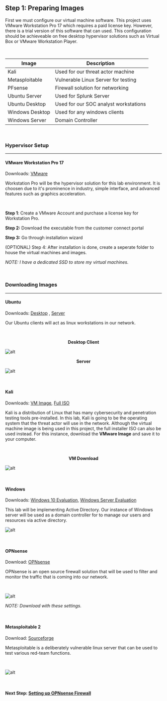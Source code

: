 ## Step 1: Preparing Images

First we must configure our virtual machine software. This project uses VMware Workstation Pro 17 which requires a paid license key. However, there is a trial version of this software that can used. This configuration should be achieveable on free desktop hypervisor solutions such as Virtual Box or VMware Workstation Player.

<br>

| Image      | Description |
| ----------- | ----------- |
| Kali      | Used for our threat actor machine       |
| Metasploitable   | Vulnerable Linux Server for testing      |
| PFsense   |  Firewall solution for networking      |
| Ubuntu Server   | Used for Splunk Server        |
| Ubuntu Desktop   | Used for our SOC analyst workstations        |
| Windows Desktop   | Used for any windows clients      |
| Windows Server   | Domain Controller        |

<br>

### Hypervisor Setup
---
#### VMware Workstation Pro 17
Downloads: [VMware](https://www.vmware.com/products/workstation-pro.html)

Workstation Pro will be the hypervisor solution for this lab environment. It is choosen due to it's prominence in industry, simple interface, and advanced features such as graphics acceleration.

<br>

**Step 1**: Create a VMware Account and purchase a license key for Workstation Pro.

**Step 2:** Download the executable from the customer connect portal

**Step 3:** Go through installation wizard

(OPTIONAL) Step 4: After installation is done, create a seperate folder to house the virtual machines and images.

_NOTE: I have a dedicated SSD to store my virtual machines._

<br>

### Downloading Images
---

#### Ubuntu

Downloads: [Desktop](https://ubuntu.com/download/desktop) , [Server](https://ubuntu.com/download/server)

Our Ubuntu clients will act as linux workstations in our network. 

<br>

**<p align="center">Desktop Client</p>**

![alt](https://i.imgur.com/9ajMNLD.png)

**<p align="center">Server</p>**

![alt](https://i.imgur.com/jwZRw01.png)

<br>

#### Kali

Downloads: [VM Image](https://www.kali.org/get-kali/#kali-virtual-machines), [Full ISO](https://www.kali.org/get-kali/#kali-installer-images)

Kali is a distribution of Linux that has many cybersecurity and penetration testing tools pre-installed. In this lab, Kali is going to be the operating system that the threat actor will use in the network. Although the virtual machine image is being used in this project, the full installer ISO can also be used instead. For this instance, download the **VMware Image** and save it to your computer.

<br>

**<p align="center">VM Download</p>**

![alt](https://i.imgur.com/bqNVdfu.png)

<br>

#### Windows

Downloads: [Windows 10 Evaluation](https://info.microsoft.com/ww-landing-windows-10-enterprise.html), [Windows Server Evaluation](https://info.microsoft.com/ww-landing-windows-server-2019.html)

This lab will be implementing Active Directory. Our instance of Windows server will be used as a domain controller for to manage our users and resources via active directory.

![alt](https://i.imgur.com/oQ1v4zt.png)

<br>

#### OPNsense

Download: [OPNsense](https://opnsense.org/download/)

OPNsense is an open source firewall solution that will be used to filter and monitor the traffic that is coming into our network. 

<br>

![alt](https://i.imgur.com/Cj9aGY5.png)

_NOTE: Download with these settings._

<br>

#### Metasploitable 2

Download: [Sourceforge](https://sourceforge.net/projects/metasploitable/)

Metasploitable is a deliberately vulnerable linux server that can be used to test various red-team functions.

<br>

![alt](https://i.imgur.com/9gSQztD.png)

<br>

#### **Next Step: [Setting up OPNsense Firewall](Step2.md)**





